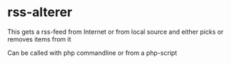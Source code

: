 # rss-alterer
This gets a rss-feed from Internet or from local source and either picks or removes items from it

Can be called with php commandline or from a php-script

